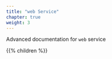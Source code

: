 ```yaml
---
title: "web Service"
chapter: true
weight: 3
---
```


Advanced documentation for `web` service 

{{% children %}}
